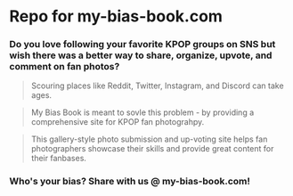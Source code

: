 # Repo for my-bias-book.com

### Do you love following your favorite KPOP groups on SNS but wish there was a better way to share, organize, upvote, and comment on fan photos?

> Scouring places like Reddit, Twitter, Instagram, and Discord can take ages.

> My Bias Book is meant to sovle this problem - by providing a comprehensive site for KPOP fan photograhpy.

> This gallery-style photo submission and up-voting site helps fan photographers showcase their skills and provide great content for their fanbases.

### Who's your bias? Share with us @ my-bias-book.com! <br />
